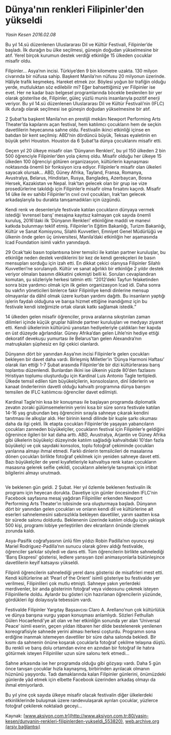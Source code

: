 # Dünya'nın renkleri Filipinler'den yükseldi

*Yasin Kesen 2016.02.08*

<div class="pNewsDetailMainContent ctx_content" itemprop="articleBody">
 <p>
  Bu yıl 14.sü düzenlenen Uluslararası Dil ve Kültür Festivali, Filipinler’de başladı. İlk durağın bu ülke seçilmesi, güneşin doğudan yükselmesine bir atıf. Yerel birçok kurumun destek verdiği etkinliğe 15 ülkeden çocuklar misafir oldu.
 </p>
 <p>
  Filipinler... Asya’nın incisi. Türkiye’den 9 bin kilometre uzakta. 130 milyon civarında bir nüfusa sahip. Başkent Manila’nın nüfusu 20 milyonun üzerinde. Hâliyle trafik keşmekeş. Hareket etmek zor. Böylesi yoğun bir trafiğin olduğu yerde, mutluluktan söz edilebilir mi? Eğer bahsettiğimiz yer Filipinler ise evet. Her ne kadar bazı belgesel programlarında böcekle beslenilen bir yer olarak gösterilse de, Filipinler, güleç yüzlü munis insanlarıyla pozitif enerji veriyor. Bu yıl 14.sü düzenlenen Uluslararası Dil ve Kültür Festivali’nin (IFLC) ilk durağı olarak seçilmesi ise güneşin doğudan yükselmesine bir atıf.
 </p>
 <p>
  2 Şubat’ta başkent Manila’nın en prestijli mekânı Newport Performing Arts Theater’da kapılarını açan festival, hem katılımcı çocukların hem de seçkin davetlilerin heyecanına sahne oldu. Festivalin ikinci etkinliği içinse en batıdan bir kent seçilmiş: ABD’nin dördüncü büyük, Teksas eyaletinin en büyük şehri Houston. Houston da 6 Şubat’ta dünya çocuklarını misafir etti.
 </p>
 <p>
  Geçen yıl 20 ülkeye misafir olan ‘Dünyanın Renkleri’, bu yıl 150 ülkeden 2 bin 500 öğrenciyle Filipinler’den yola çıkmış oldu. Misafir olduğu her ülkeye 15 ülkeden 100 öğrenciyi götüren organizasyon, kültürlerin kaynaşması noktasında önemli bir fonksiyon icra ediyor. Filipinler’e misafir olan ülkeleri sayacak olursak... ABD, Güney Afrika, Tayland, Fransa, Romanya, Avustralya, Belarus, Hindistan, Rusya, Bangladeş, Azerbaycan, Bosna Hersek, Kazakistan ve Nepal. Irak’tan gelecek olan bir grup ise vize prosedürlerine takıldığı için Filipinler’e misafir olma fırsatını kaçırdı. Misafir 14 ülke ile ev sahibi Filipinler’in cıvıl cıvıl çocukları, Irak’tan gelecek arkadaşlarıyla bu durakta tanışamadıkları için üzgündü.
 </p>
 <p>
  Kendi renk ve desenleriyle festivale katılan çocukların dünyaya vermek istediği ‘evrensel barış’ mesajına kayıtsız kalmayan çok sayıda önemli kuruluş, 2016’daki ilk ‘Dünyanın Renkleri’ etkinliğine maddi ve manevi katkıda bulunmayı teklif etmiş. Filipinler’in Eğitim Bakanlığı, Turizm Bakanlığı, Kültür ve Sanat Komisyonu, Silahlı Kuvvetleri, Emniyet Genel Müdürlüğü ve ülkenin önde gelen üç üniversitesi, Manila’daki etkinliğin her aşamasında Icad Foundation isimli vakfın yanındaydı.
 </p>
 <p>
  29 Ocak’taki basın toplantısına birer temsilci ile katılan partner kuruluşlar, bu etkinliğe neden destek verdiklerini bir kez de kendi gerekçeleri ile basın mensupları sorduğu için izah etti. En dikkat çekici olanıysa Filipinler Silahlı Kuvvetleri’ne sorulanıydı. Kültür ve sanat ağırlıklı bir etkinliğe 2 yıldır destek veriyor olmaları basının dikkatini çekmişti belli ki. Soruları cevaplandıran komutan, şu sözleriyle herkesi tatmin etti: “2012’deki Tayfun felaketinden sonra bize yardımcı olmak için ilk gelen organizasyon Icad idi. Daha sonra bu vakfın yöneticileri binlerce fakir Filipinliye kendi dinlerine mensup olmayanlar da dâhil olmak üzere kurban yardımı dağıttı. Bu insanların yaptığı işlerin faydalı olduğuna ve barışa hizmet ettiğine inandığımız için bu festivale kendi isteğimizle ortak olarak katkı sağlamak istedik.”
 </p>
 <p>
  14 ülkeden gelen misafir öğrenciler, prova aralarına sıkıştırılan zaman dilimleri içinde küçük gruplar hâlinde partner kuruluşları ve medyayı ziyaret etti. Kendi ülkelerinin kültürünü yansıtan hediyeleriyle çaldıkları her kapıda en üst düzeyde ağırlandılar. Güney Afrika’dan gelen Lihle’nin hediye ettiği dekoratif devekuşu yumurtası ile Belarus’tan gelen Alexandra’nın matruşkaları şüphesiz en ilgi çekici olanlardı.
 </p>
 <p>
  Dünyanın dört bir yanından Asya’nın incisi Filipinler’e gelen çocukları bekleyen bir davet daha vardı. Birleşmiş Milletler’in ‘Dünya Harmoni Haftası’ olarak ilan ettiği 1-7 Şubat arasında Filipinler’de bir dizi kültürlerarası barış toplantısı düzenlendi. Bunlardan ilkini ise ülkenin yüzde 80’den fazlasını Hristiyan toplumu oluşturduğu için Kardinal Luis Antonio Tagle tertipledi. Ülkede temsil edilen tüm büyükelçilerin, konsolosların, dinî liderlerin ve kanaat önderlerinin davetli olduğu kahvaltı programına dünya barışını temsilen de IFLC katılımcısı öğrenciler davet edilmişti.
 </p>
 <p>
  Kardinal Tagle’nin kısa bir konuşması ile başlayan programda diplomatik zevatın zoraki gülümsemelerinin yerini kısa bir süre sonra festivale katılan 14-16 yaş grubundan beş öğrencinin sırayla sahneye çıkarak kendini tanıtması ile alkışlar aldı. Her birinin kendi dilinde bir kuple şarkı okuması daha da ilgi çekti. İlk etapta çocukları Filipinler’de yaşayan yabancıların çocukları zanneden büyükelçiler, çocukların festival için Filipinler’e geldiğini öğrenince ilgileri bir kat daha arttı. ABD, Avustralya, Arjantin ve Güney Afrika gibi ülkelerin büyükelçi düzeyinde katılım sağladığı kahvaltıdaki 10’dan fazla büyükelçi ve çok sayıdaki konsolos, toplu fotoğraf çekiminde çocukları yanlarına almayı ihmal etmedi. Farklı dinlerin temsilcileri de masalarına dönen çocukları birlikte fotoğraf çekilmek için yeniden sahneye davet etti. Bazı büyükelçiler de yerel kıyafetleriyle kahvaltıya renk katan çocukların masasına gelerek selfie çekildi, çocukların aileleriyle tanışmak için irtibat bilgilerini almayı unutmadı.
 </p>
 <p>
  <img alt="" src="http://web.archive.org/web/20160218013837im_/http://medyakitapzamani.zaman.com.tr//aksiyon/2016/02/09/575107.jpg "/>
 </p>
 <p>
  Ve beklenen gün geldi. 2 Şubat. Her yıl özlemle beklenen festivalin ilk programı için heyecan dorukta. Davetiye için günler öncesinden IFLC’nin Facebook sayfasına mesaj yağdıran Filipinliler erkenden Newport Performing Arts Theater’ın lobisinde sıra oluşturmaya başladı. Dünyanın dört bir yanından gelen çocukları ve onların kendi dil ve kültürlerine ait eserleri sahnelemesini sabırsızlıkla bekleyen davetliler, yarım saatten kısa bir sürede salonu doldurdu. Beklenenin üzerinde katılım olduğu için yaklaşık 500 kişi, programı lobiye yerleştirilen dev ekranların önünde izlemek zorunda kaldı.
 </p>
 <p>
  Asya-Pasifik coğrafyasının ünlü film yıldızı Robin Padilla’nın oyuncu eşi Mariel Rodriguez-Padilla’nın sunucu olarak görev aldığı festivalde, öğrenciler şarkılar söyledi ve dans etti. Tüm öğrencilerin birlikte sahnelediği ‘Barış Ekspresi’ gösterisi, ledlere yansıyan özel animasyonlarla bütünleşince davetlilerin keyif katsayısı yükseldi.
 </p>
 <p>
  Filipinli öğrencilerin sahnelediği yerel dans gösterisi de misafirleri mest etti. Kendi kültürlerine ait ‘Pearl of the Orient’ isimli gösteriye bu festivalde yer verilmesi, Filipinlileri çok mutlu etmişti. Sahneye yakın yerlerdeki merdivenler, bir anda gösterinin fotoğraf veya videosunu çekmek isteyen Filipinlilerle doldu. Aylardır bu gösteri için hazırlanan öğrencilerin yüzünde, gördükleri ilgi dolayısıyla tebessüm vardı.
 </p>
 <p>
  Festivalde Filipinler Yargıtay Başsavcısı Claro A. Arellano’nun çok kültürlülük ve dünya barışına vurgu yapan konuşması anlamlıydı. Sözleri Fethullah Gülen Hocaefendi’ye ait olan ve her etkinliğin sonunda yer alan ‘Universal Peace’ isimli eserin, geçen yıldan itibaren her dilde bestelenerek yenilenen koreografisiyle sahnede yerini alması herkesi coşturdu. Programın sona erdiğine inanmak istemeyen davetliler bir süre daha salonda bekledi. Bir kısmı da sahnenin önüne koşarak çocuklarla fotoğraf çekilme telaşına düştü. Bu renkli ve barış dolu ortamdan evine en azından bir fotoğraf ile hatıra götürmek isteyen Filipinliler uzun süre salonu terk etmedi...
 </p>
 <p>
  Sahne arkasında ise her programda olduğu gibi gözyaşı vardı. Daha 5 gün önce tanışan çocuklar hızla kaynaşmış, birbirinden ayrılacak olmanın hüznünü yaşıyordu. Tadı damaklarında kalan Filipinler günlerini, önümüzdeki günlerde yâd etmek için elbette Facebook üzerinden arkadaş olmayı da ihmal etmiyorlardı.
 </p>
 <p>
  Bu yıl yine çok sayıda ülkeye misafir olacak festivalin diğer ülkelerdeki etkinliklerinde buluşmak üzere randevulaşarak ayrılan çocuklar, yüzlerce fotoğraf çekilerek noktaladı geceyi...
 </p>
</div>


Kaynak: [www.aksiyon.com.tr](http://www.aksiyon.com.tr:80/yasin-kesen/dunyanin-renkleri-filipinlerden-yukseldi_553820), [web.archive.org (arşiv bağlantısı)](http://web.archive.org/web/20160218013837/http://www.aksiyon.com.tr:80/yasin-kesen/dunyanin-renkleri-filipinlerden-yukseldi_553820)
